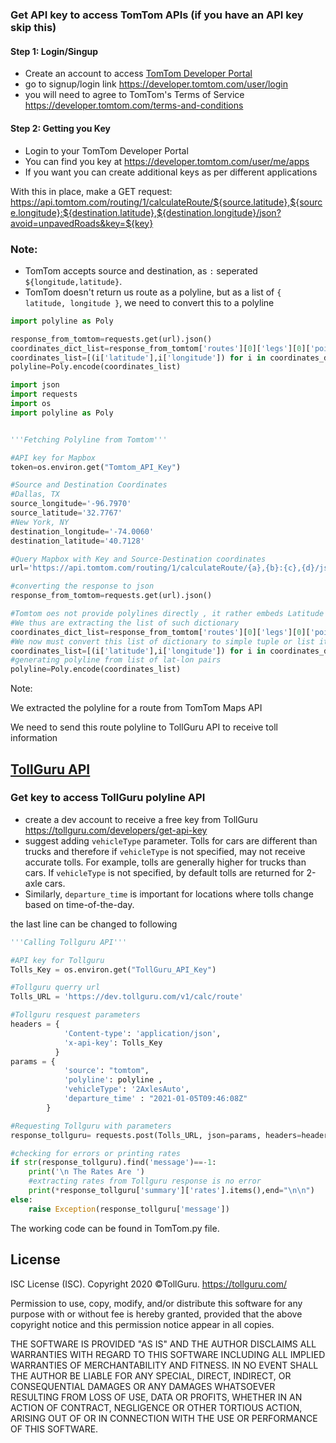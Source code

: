 # [](https://developer.tomtom.com/)

### Get API key to access TomTom APIs (if you have an API key skip this)
#### Step 1: Login/Singup
* Create an account to access [TomTom Developer Portal](https://developer.tomtom.com/)
* go to signup/login link https://developer.tomtom.com/user/login
* you will need to agree to TomTom's Terms of Service https://developer.tomtom.com/terms-and-conditions

#### Step 2: Getting you Key
* Login to your TomTom Developer Portal
* You can find you key at https://developer.tomtom.com/user/me/apps
* If you want you can create additional keys as per different
  applications

With this in place, make a GET request: https://api.tomtom.com/routing/1/calculateRoute/${source.latitude},${source.longitude}:${destination.latitude},${destination.longitude}/json?avoid=unpavedRoads&key=${key}

### Note:
* TomTom accepts source and destination, as `:` seperated `${longitude,latitude}`.
* TomTom doesn't return us route as a polyline, but as a list of `{ latitude, longitude }`, we need to convert this to a polyline

```python
import polyline as Poly

response_from_tomtom=requests.get(url).json()
coordinates_dict_list=response_from_tomtom['routes'][0]['legs'][0]['points']
coordinates_list=[(i['latitude'],i['longitude']) for i in coordinates_dict_list]
polyline=Poly.encode(coordinates_list)
```

```python
import json
import requests
import os
import polyline as Poly


'''Fetching Polyline from Tomtom'''

#API key for Mapbox
token=os.environ.get("Tomtom_API_Key")

#Source and Destination Coordinates
#Dallas, TX
source_longitude='-96.7970'
source_latitude='32.7767'
#New York, NY
destination_longitude='-74.0060'
destination_latitude='40.7128'

#Query Mapbox with Key and Source-Destination coordinates
url='https://api.tomtom.com/routing/1/calculateRoute/{a},{b}:{c},{d}/json?avoid=unpavedRoads&key={e}'.format(a=source_latitude,b=source_longitude,c=destination_latitude,d=destination_longitude,e=token)

#converting the response to json
response_from_tomtom=requests.get(url).json()

#Tomtom oes not provide polylines directly , it rather embeds Latitude and Longitude of each node in the route as dictionary key-value pair inside a list 
#We thus are extracting the list of such dictionary
coordinates_dict_list=response_from_tomtom['routes'][0]['legs'][0]['points']
#We now must convert this list of dictionary to simple tuple or list iterables for "polyline.encode" to work
coordinates_list=[(i['latitude'],i['longitude']) for i in coordinates_dict_list]
#generating polyline from list of lat-lon pairs
polyline=Poly.encode(coordinates_list)
```

Note:

We extracted the polyline for a route from TomTom Maps API

We need to send this route polyline to TollGuru API to receive toll information

## [TollGuru API](https://tollguru.com/developers/docs/)

### Get key to access TollGuru polyline API
* create a dev account to receive a free key from TollGuru https://tollguru.com/developers/get-api-key
* suggest adding `vehicleType` parameter. Tolls for cars are different than trucks and therefore if `vehicleType` is not specified, may not receive accurate tolls. For example, tolls are generally higher for trucks than cars. If `vehicleType` is not specified, by default tolls are returned for 2-axle cars. 
* Similarly, `departure_time` is important for locations where tolls change based on time-of-the-day.

the last line can be changed to following

```python
'''Calling Tollguru API'''

#API key for Tollguru
Tolls_Key = os.environ.get("TollGuru_API_Key")

#Tollguru querry url
Tolls_URL = 'https://dev.tollguru.com/v1/calc/route'

#Tollguru resquest parameters
headers = {
            'Content-type': 'application/json',
            'x-api-key': Tolls_Key
          }
params = {
            'source': "tomtom",
            'polyline': polyline ,               
            'vehicleType': '2AxlesAuto',                
            'departure_time' : "2021-01-05T09:46:08Z"   
        }

#Requesting Tollguru with parameters
response_tollguru= requests.post(Tolls_URL, json=params, headers=headers).json()

#checking for errors or printing rates
if str(response_tollguru).find('message')==-1:
    print('\n The Rates Are ')
    #extracting rates from Tollguru response is no error
    print(*response_tollguru['summary']['rates'].items(),end="\n\n")
else:
    raise Exception(response_tollguru['message'])
```

The working code can be found in TomTom.py file.

## License
ISC License (ISC). Copyright 2020 &copy;TollGuru. https://tollguru.com/

Permission to use, copy, modify, and/or distribute this software for any purpose with or without fee is hereby granted, provided that the above copyright notice and this permission notice appear in all copies.

THE SOFTWARE IS PROVIDED "AS IS" AND THE AUTHOR DISCLAIMS ALL WARRANTIES WITH REGARD TO THIS SOFTWARE INCLUDING ALL IMPLIED WARRANTIES OF MERCHANTABILITY AND FITNESS. IN NO EVENT SHALL THE AUTHOR BE LIABLE FOR ANY SPECIAL, DIRECT, INDIRECT, OR CONSEQUENTIAL DAMAGES OR ANY DAMAGES WHATSOEVER RESULTING FROM LOSS OF USE, DATA OR PROFITS, WHETHER IN AN ACTION OF CONTRACT, NEGLIGENCE OR OTHER TORTIOUS ACTION, ARISING OUT OF OR IN CONNECTION WITH THE USE OR PERFORMANCE OF THIS SOFTWARE.
